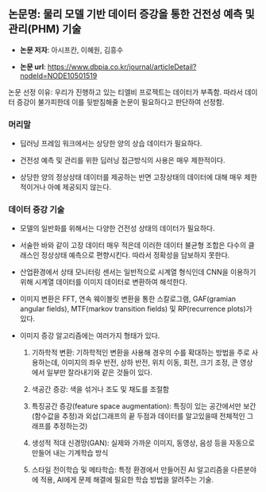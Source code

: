 ## 논문명: 물리 모델 기반 데이터 증강을 통한 건전성 예측 및 관리(PHM) 기술


- **논문 저자**: 아시프칸, 이혜원, 김흥수

- **논문 url**: https://www.dbpia.co.kr/journal/articleDetail?nodeId=NODE10501519


논문 선정 이유: 우리가 진행하고 있는 티엘비 프로젝트는 데이터가 부족함.
               따라서 데이터 증강이 불가피한데 이를 뒷받침해줄 논문이 필요하다고 판단하여 선정함.
               


### 머리말

- 딥러닝 프레임 워크에서는 상당한 양의 상습 데이터가 필요하다.

- 건전성 예측 및 관리를 위한 딥러닝 접근방식의 사용은 매우 제한적이다.  
    
- 상당한 양의 정상상태 데이터를 제공하는 반면 고장상태의 데이터에 대해 매우 제한적이거나 아예 제공되지 않는다. 


    
        
        
### 데이터 증강 기술

- 모델의 일반화를 위해서는 다양한 건전성 상태의 데이터가 필요하다.    
 
- 서술한 바와 같이 고장 데이터 매우 적은데 이러한 데이터 불균형 조합은 다수의 클래스인 정상상태 예측으로 편향시킨다. 따라서 정확성을          담보하지 못한다.    
 
- 산업환경에서 상태 모니터링 센서는 일반적으로 시계열 형식인데 CNN을 이용하기 위해 시계열 데이터를 이미지 데이터로 변환하여 해석한다.     

- 이미지 변환은 FFT, 연속 웨이블릿 변환을 통한 스칼로그램, GAF(gramian angular fields), MTF(markov transition fields) 및               RP(recurrence plots)가 있다.

- 이미지 증강 알고리즘에는 여러가지 형태가 있다.
       
  1. 기하학적 변환: 기하학적인 변환을 사용해 경우의 수를 확대하는 방법을 주로 사용하는데, 이미지의 좌우 반전, 상하 반전,
                위치 이동, 회전, 
                크기 조정, 큰 영상에서 일부만 잘라내기와 같은 것들이 있다.
                      
  2. 색공간 증강: 색을 섞거나 조도 및 채도를 조절함
        
       
  3. 특징공간 증강(feature space augmentation): 특징이 있는 공간에서만 보간(함수값을 추정)과 
                                            외삽(그래프의 끝 두점과 데이터를 알고있을때 전체적인 그래프를 추정하는것)
                         
  4. 생성적 적대 신경망(GAN): 실제와 가까운 이미지, 동영상, 음성 등을 자동으로 만들어 내는 기계학습 방식
        
  5. 스타일 전이학습 및 메타학습: 특정 환경에서 만들어진 AI 알고리즘을 다른분야에 적용, 
                                AI에게 문제 해결에 필요한 학습 방법을 알려주는 기술.
      
      

